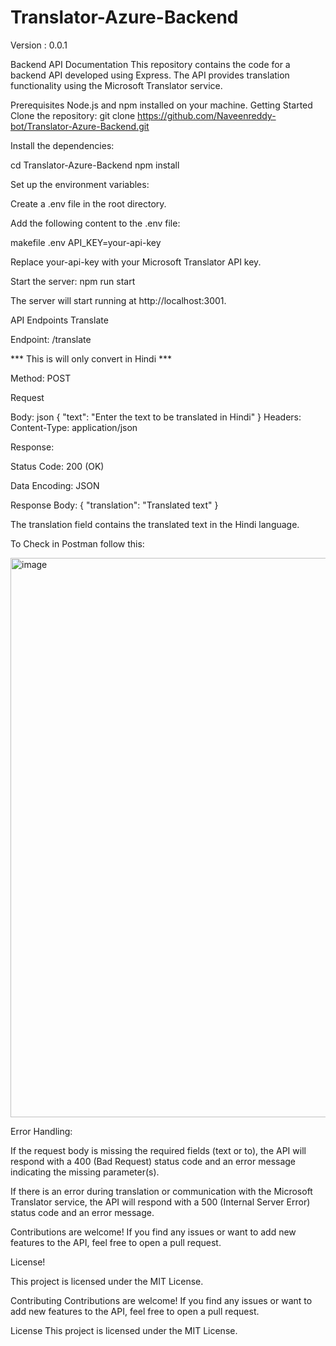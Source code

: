 
# Translator-Azure-Backend


Version : 0.0.1 

Backend API Documentation
This repository contains the code for a backend API developed using Express. The API provides translation functionality using the Microsoft Translator service.

Prerequisites
Node.js and npm installed on your machine.
Getting Started
Clone the repository:
git clone https://github.com/Naveenreddy-bot/Translator-Azure-Backend.git

Install the dependencies:

cd Translator-Azure-Backend
npm install


Set up the environment variables:

Create a .env file in the root directory.

Add the following content to the .env file:

makefile .env
API_KEY=your-api-key


Replace your-api-key with your Microsoft Translator API key.

Start the server: npm run start


The server will start running at http://localhost:3001.

API Endpoints Translate

Endpoint: /translate

*** This is will only convert in Hindi ***

Method: POST

Request 

Body: json
{
  "text": "Enter the text to be translated in Hindi"
}
Headers:
Content-Type: application/json

Response:

Status Code: 200 (OK)

Data Encoding: JSON

Response Body:
{
  "translation": "Translated text"
}

The translation field contains the translated text in the Hindi language.

To Check in Postman follow this:

<img width="895" alt="image" src="https://github.com/Naveenreddy-bot/Translator-Azure-Backend/assets/123338659/30319f82-68fb-4196-8b78-fcd5b3152785">


Error Handling:

If the request body is missing the required fields (text or to), the API will respond with a 400 (Bad Request) status code and an error message indicating the missing parameter(s).

If there is an error during translation or communication with the Microsoft Translator service, the API will respond with a 500 (Internal Server Error) status code and an error message.


Contributions are welcome! If you find any issues or want to add new features to the API, feel free to open a pull request.

License!

This project is licensed under the MIT License.




Contributing
Contributions are welcome! If you find any issues or want to add new features to the API, feel free to open a pull request.

License
This project is licensed under the MIT License.








